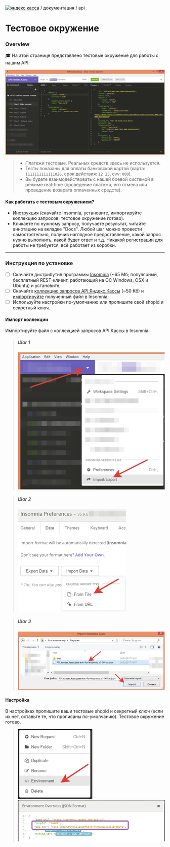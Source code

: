 [![яндекс касса](/i/yakassalogo.png "Яндекс Касса")](https://kassa.yandex.ru) / документация / api

Тестовое окружение
==================

### Overview

:mortar_board: На этой странице представлено тестовые окружение для работы с нашим API.

![пример тестового окружения для тестирования API.Яндекс.Кассы в REST клиенте Insomnia](/checkout-api/sample/rest/insomnia/api.yandex.checkout.insomnia-sample.png "пример тестового окружения для тестирования API.Яндекс.Кассы в REST клиенте Insomnia")

> * Платежи тестовые. Реальных средств здесь не используется.
> * Тесты показаны для оплаты банковской картой (карта: `1111111111111026`, срок действия: `12 25`, cvv: `000`).
> * Вы будете взаимодействовать с нашей боевой системой в режиме real-time (проведение платежа, его отмена или проведение возврата оплаченных средств).

#### Как работать с тестовым окружением?

* [Инструкция](#Инструкция-по-установке) (скачайте Insomnia, установите, импортируйте коллекцию запросов; тестовое окружение готово).
* Кликаете по нужному запросу, получаете результат, читайте аннотацию на вкладке "Docs".  Любой шаг можно провести самостоятельно, получив наглядное предоставление, какой запрос нужно выполнить, какой будет ответ и т.д. Никакой регистрации для работы не требуется, всё работает из коробки.



---

### Инструкция по установке
- [ ] Скачайте дистрибутив программы [Insomnia](https://insomnia.rest/) (~65 Мб; популярный, бесплатный REST-клиент, работающий на ОС Windows, OSX и Ubuntu) и установите;
- [ ] Скачайте [коллекцию запросов API.Яндекс.Кассы](#) (~50 Кб) и [импортируйте](#Импорт-коллекции) полученный файл в Insomnia;
- [ ] Используйте настройки по-умолчанию или пропишите свой shopid и секретный ключ.

#### Импорт коллекции

Импортируйте файл с коллекцией запросов API.Кассы в Insomnia.

> ##### Шаг 1
> ![Insomnia import step1](/checkout-api/sample/rest/insomnia/insomnia-import-step1.png "Insomnia import step1")

> ##### Шаг 2
> ![Insomnia import step2](/checkout-api/sample/rest/insomnia/insomnia-import-step2.png "Insomnia import step2")

> ##### Шаг 3
> ![Insomnia import step3](/checkout-api/sample/rest/insomnia/insomnia-import-step3.png "Insomnia import step3")

#### Настройка

В настройках пропишите ваши тестовые shopid и секретный ключ (если их нет, оставьте те, что прописаны по-умолчанию). Тестовое окружение готово.

> ![Insomnia settings step1](/checkout-api/sample/rest/insomnia/settings-step1.png "Insomnia settings step1")
> ![Insomnia settings step2](/checkout-api/sample/rest/insomnia/settings-step2.png "Insomnia settings step2")

<!--
#### Ссылки
* [Insomnia](https://insomnia.rest/) - удобный, бесплатный REST-клиент под все операционные системы.
* Файл с коллекцией запросов API.Кассы
* Документация API.Кассы
* Гайды API.Кассы
-->
